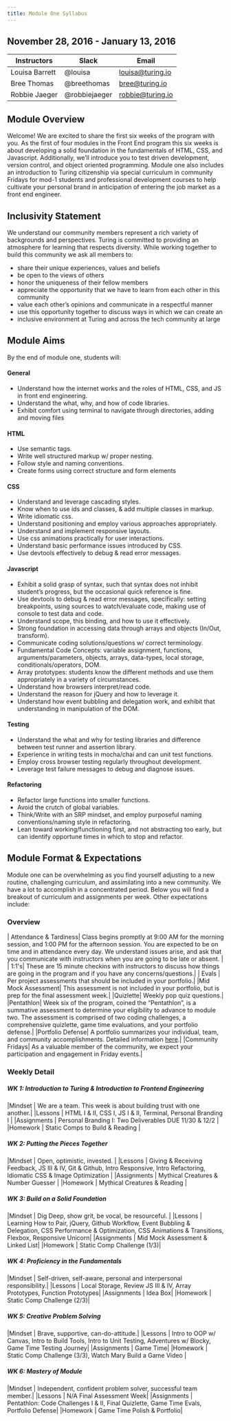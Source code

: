 ```yaml
---
title: Module One Syllabus
---
```


## November 28, 2016 - January 13, 2016


| Instructors    | Slack         | Email            |
| -------------- |---------------| -----------------|
| Louisa Barrett | @louisa       | louisa@turing.io |
| Bree Thomas    | @breethomas   | bree@turing.io   | 
| Robbie Jaeger  | @robbiejaeger | robbie@turing.io |

## Module Overview
Welcome! We are excited to share the first six weeks of the program with you. As the first of four modules in the Front End program this six weeks is about developing a solid foundation in the fundamentals of HTML, CSS, and Javascript. Additionally, we’ll introduce you to test driven development, version control, and object oriented programming. Module one also includes an introduction to Turing citizenship via special curriculum in community Fridays for mod-1 students and professional development courses to help cultivate your personal brand in anticipation of entering the job market as a front end engineer.

## Inclusivity Statement
We understand our community members represent a rich variety of backgrounds and perspectives. Turing is committed to providing an atmosphere for learning that respects diversity. While working together to build this community we ask all members to:

* share their unique experiences, values and beliefs
* be open to the views of others 
* honor the uniqueness of their fellow members
* appreciate the opportunity that we have to learn from each other in this
community
* value each other’s opinions and communicate in a respectful manner
* use this opportunity together to discuss ways in which we can create an
* inclusive environment at Turing and across the tech community at large

## Module Aims
By the end of module one, students will:

#### General

* Understand how the internet works and the roles of HTML, CSS, and JS in front end engineering. 
* Understand the what, why, and how of code libraries. 
* Exhibit comfort using terminal to navigate through directories, adding and moving files 

#### HTML

* Use semantic tags. 
* Write well structured markup w/ proper nesting.
* Follow style and naming conventions.
* Create forms using correct structure and form elements 

#### CSS

* Understand and leverage cascading styles. 
* Know when to use ids and classes, & add multiple classes in markup. 
* Write idiomatic css. 
* Understand positioning and employ various approaches appropriately. 
* Understand and implement responsive layouts. 
* Use css animations practically for user interactions. 
* Understand basic performance issues introduced by CSS. 
* Use devtools effectively to debug & read error messages. 

#### Javascript

* Exhibit a solid grasp of syntax, such that syntax does not inhibit student’s progress, but the occasional quick reference is fine.
* Use devtools to debug & read error messages, specifically: setting breakpoints, using sources to watch/evaluate code, making use of console to test data and code.
* Understand scope, this binding, and how to use it effectively.
* Strong foundation in accessing data through arrays and objects (In/Out, transform).
* Communicate coding solutions/questions w/ correct terminology.
* Fundamental Code Concepts: variable assignment, functions, arguments/parameters, objects, arrays, data-types, local storage, conditionals/operators, DOM.
* Array prototypes: students know the different methods and use them appropriately in a variety of circumstances.
* Understand how browsers interpret/read code.
* Understand the reason for jQuery and how to leverage it.
* Understand how event bubbling and delegation work, and exhibit that understanding in manipulation of the DOM.

#### Testing

* Understand the what and why for testing libraries and difference between test runner and assertion library.
* Experience in writing tests in mocha/chai and can unit test
functions.
* Employ cross browser testing regularly throughout development.
* Leverage test failure messages to debug and diagnose issues.

#### Refactoring

* Refactor large functions into smaller functions.
* Avoid the crutch of global variables.
* Think/Write with an SRP mindset, and employ purposeful naming conventions/naming style in refactoring.
* Lean toward working/functioning first, and not abstracting too early, but can identify opportune times in which to stop and refactor.

## Module Format & Expectations
Module one can be overwhelming as you find yourself adjusting to a new routine, challenging curriculum, and assimilating into a new community. We have a lot to accomplish in a concentrated period. Below you will find a breakout of curriculum and assignments per week. Other expectations include:

### Overview

| Attendance & Tardiness| Class begins promptly at 9:00 AM for the morning session, and 1:00 PM for the afternoon session. You are expected to be on time and in attendance every day. We understand issues arise, and ask that you communicate with instructors when you are going to be late or absent. |
| 1:1's| These are 15 minute checkins with instructors to discuss how things are going in the program and if you have any concerns/questions.|
| Evals | Per project assessments that should be included in your portfolio.|
|Mid Mock Assessment| This assessment is not included in your portfolio, but is prep for the final assessment week.|
|Quizlette| Weekly pop quiz questions.|
|Pentathlon| Week six of the program, coined the “Pentathlon”, is a summative assessment to determine your eligibility to advance to module two. The assessment is comprised of two coding challenges, a comprehensive quizlette, game time evaluations, and your portfolio defense.|
|Portfolio Defense| A portfolio summarizes your individual, team, and community accomplishments. Detailed information [here](https://github.com/turingschool/portfolios).|
|Community Fridays| As a valuable member of the community, we expect your participation and engagement in Friday events.|

### Weekly Detail

##### WK 1: Introduction to Turing & Introduction to Frontend Engineering

|Mindset     | We are a team. This week is about building trust with one another.|
|Lessons     | HTML I & II, CSS I, JS I & II, Terminal, Personal Branding I |
|Assignments | Personal Branding I: Two Deliverables DUE 11/30 & 12/2 |
|Homework    | Static Comps to Build & Reading |

##### WK 2: Putting the Pieces Together

|Mindset     | Open, optimistic, invested. |
|Lessons     | Giving & Receiving Feedback, JS III & IV, Git & Github, Intro Responsive, Intro Refactoring, Idiomatic CSS & Image Optimization |
|Assignments | Mythical Creatures & Number Guesser |
|Homework    | Mythical Creatures & Reading |

##### WK 3: Build on a Solid Foundation

|Mindset     | Dig Deep, show grit, be vocal, be resourceful. |
|Lessons     | Learning How to Pair, jQuery, Github Workflow, Event Bubbling & Delegation, CSS Performance & Optimization, CSS Animations & Transitions, Flexbox, Responsive Unicorn|
|Assignments | Mid Mock Assessment & Linked List|
|Homework    | Static Comp Challenge (1/3)|

##### WK 4: Proficiency in the Fundamentals

|Mindset     | Self-driven, self-aware, personal and interpersonal responsibility.|
|Lessons     | Local Storage, Review JS III & IV, Array Prototypes, Function Prototypes|
|Assignments | Idea Box|
|Homework    | Static Comp Challenge (2/3)|

##### WK 5: Creative Problem Solving

|Mindset     | Brave, supportive, can-do-attitude.|
|Lessons     | Intro to OOP w/ Canvas, Intro to Build Tools, Intro to Unit Testing, Adventures w/ Blocky, Game Time Testing Journey|
|Assignments | Game Time|
|Homework    | Static Comp Challenge (3/3), Watch Mary Build a Game Video |

##### WK 6: Mastery of Module

|Mindset     | Independent, confident problem solver, successful team member.|
|Lessons     | N/A Final Assessment Week|
|Assignments | Pentathlon: Code Challenges I & II, Final Quizlette, Game Time Evals, Portfolio Defense|
|Homework    | Game Time Polish & Portfolio|
